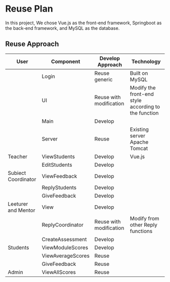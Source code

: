 # Reuse Plan

In this project, We chose Vue.js as the front-end framework, Springboot as the back-end framework, and MySQL as the database.

## Reuse Approach

| **User** | **Component** | **Develop Approach** | **Technology** |
| --- | --- | --- | --- |
|     | Login | Reuse generic | Built on MySQL |
|     | UI  | Reuse with modification | Modify the front-end style according to the function |
|     | Main | Develop |     |
|     | Server | Reuse | Existing server Apache Tomcat |
| Teacher | ViewStudents | Develop | Vue.js |
|     | EditStudents | Develop |     |
| Subiect Coordinator | ViewFeedback | Develop |     |
|     | ReplyStudents | Develop |     |
|     | GiveFeedback | Develop |     |
| Leeturer and Mentor | View | Develop |     |
|     | ReplyCoordinator | Reuse with modification | Modify from other Reply functions |
|     | CreateAssessment | Develop |     |
| Students | ViewModuleScores | Develop |     |
|     | ViewAverageScores | Reuse |     |
|     | GiveFeedback | Reuse |     |
| Admin | ViewAllScores | Reuse |     |
